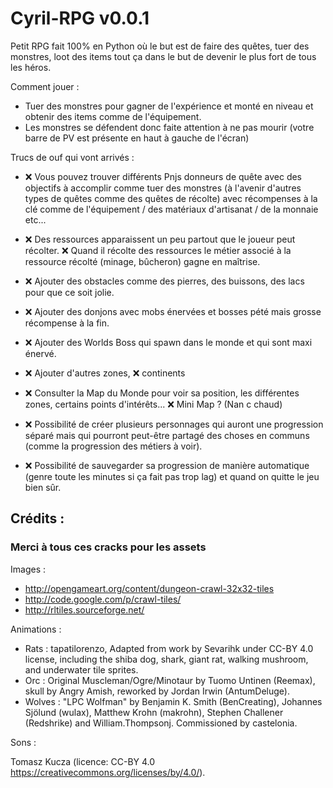 # Cyril-RPG v0.0.1

Petit RPG fait 100% en Python où le but est de faire des quêtes, tuer des monstres, loot des items tout ça dans
le but de devenir le plus fort de tous les héros.


Comment jouer :
 - Tuer des monstres pour gagner de l'expérience et monté en niveau et obtenir des items comme de l'équipement.
 - Les monstres se défendent donc faite attention à ne pas mourir (votre barre de PV est présente en haut à gauche de l'écran)


Trucs de ouf qui vont arrivés :

 - ❌ Vous pouvez trouver différents Pnjs donneurs de quête avec des objectifs à accomplir comme tuer des monstres
   (à l'avenir d'autres types de quêtes comme des quêtes de récolte) avec récompenses à la clé comme de
   l'équipement / des matériaux d'artisanat / de la monnaie etc... 

 - ❌ Des ressources apparaissent un peu partout que le joueur peut récolter. ❌ Quand il récolte des ressources
   le métier associé à la ressource récolté (minage, bûcheron) gagne en maîtrise.

 - ❌ Ajouter des obstacles comme des pierres, des buissons, des lacs pour que ce soit jolie.

 - ❌ Ajouter des donjons avec mobs énervées et bosses pété mais grosse récompense à la fin.

 - ❌ Ajouter des Worlds Boss qui spawn dans le monde et qui sont maxi énervé.

 - ❌ Ajouter d'autres zones, ❌ continents

 - ❌ Consulter la Map du Monde pour voir sa position, les différentes zones, certains points d'intérêts...
   ❌ Mini Map ? (Nan c chaud)

 - ❌ Possibilité de créer plusieurs personnages qui auront une progression séparé mais qui pourront peut-être 
   partagé des choses en communs (comme la progression des métiers à voir).

 - ❌ Possibilité de sauvegarder sa progression de manière automatique (genre toute les minutes si ça fait pas
   trop lag) et quand on quitte le jeu bien sûr.






## Crédits :
### Merci à tous ces cracks pour les assets

Images :
 - http://opengameart.org/content/dungeon-crawl-32x32-tiles
 - http://code.google.com/p/crawl-tiles/
 - http://rltiles.sourceforge.net/

Animations :
 - Rats : tapatilorenzo, Adapted from work by Sevarihk under CC-BY 4.0 license, including the shiba dog, shark, giant rat, walking mushroom, and underwater tile sprites.
 - Orc : Original Muscleman/Ogre/Minotaur by Tuomo Untinen (Reemax), skull by Angry Amish, reworked by Jordan Irwin (AntumDeluge).
 - Wolves : "LPC Wolfman" by Benjamin K. Smith (BenCreating), Johannes Sjölund (wulax), Matthew Krohn (makrohn), Stephen Challener (Redshrike) and William.Thompsonj. Commissioned by castelonia.

Sons :

Tomasz Kucza (licence: CC-BY 4.0 https://creativecommons.org/licenses/by/4.0/).

